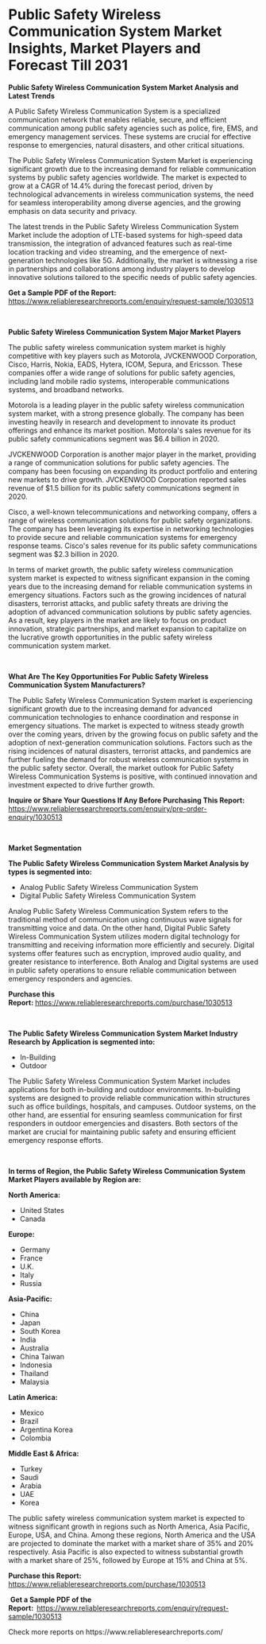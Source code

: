 <p><h1>Public Safety Wireless Communication System Market Insights, Market Players and Forecast Till 2031</h1></p><p><strong>Public Safety Wireless Communication System Market Analysis and Latest Trends</strong></p>
<p><p>A Public Safety Wireless Communication System is a specialized communication network that enables reliable, secure, and efficient communication among public safety agencies such as police, fire, EMS, and emergency management services. These systems are crucial for effective response to emergencies, natural disasters, and other critical situations.</p><p>The Public Safety Wireless Communication System Market is experiencing significant growth due to the increasing demand for reliable communication systems by public safety agencies worldwide. The market is expected to grow at a CAGR of 14.4% during the forecast period, driven by technological advancements in wireless communication systems, the need for seamless interoperability among diverse agencies, and the growing emphasis on data security and privacy.</p><p>The latest trends in the Public Safety Wireless Communication System Market include the adoption of LTE-based systems for high-speed data transmission, the integration of advanced features such as real-time location tracking and video streaming, and the emergence of next-generation technologies like 5G. Additionally, the market is witnessing a rise in partnerships and collaborations among industry players to develop innovative solutions tailored to the specific needs of public safety agencies.</p></p>
<p><strong>Get a Sample PDF of the Report:&nbsp;</strong> <a href="https://www.reliableresearchreports.com/enquiry/request-sample/1030513">https://www.reliableresearchreports.com/enquiry/request-sample/1030513</a></p>
<p>&nbsp;</p>
<p><strong>Public Safety Wireless Communication System Major Market Players</strong></p>
<p><p>The public safety wireless communication system market is highly competitive with key players such as Motorola, JVCKENWOOD Corporation, Cisco, Harris, Nokia, EADS, Hytera, ICOM, Sepura, and Ericsson. These companies offer a wide range of solutions for public safety agencies, including land mobile radio systems, interoperable communications systems, and broadband networks.</p><p>Motorola is a leading player in the public safety wireless communication system market, with a strong presence globally. The company has been investing heavily in research and development to innovate its product offerings and enhance its market position. Motorola's sales revenue for its public safety communications segment was $6.4 billion in 2020.</p><p>JVCKENWOOD Corporation is another major player in the market, providing a range of communication solutions for public safety agencies. The company has been focusing on expanding its product portfolio and entering new markets to drive growth. JVCKENWOOD Corporation reported sales revenue of $1.5 billion for its public safety communications segment in 2020.</p><p>Cisco, a well-known telecommunications and networking company, offers a range of wireless communication solutions for public safety organizations. The company has been leveraging its expertise in networking technologies to provide secure and reliable communication systems for emergency response teams. Cisco's sales revenue for its public safety communications segment was $2.3 billion in 2020.</p><p>In terms of market growth, the public safety wireless communication system market is expected to witness significant expansion in the coming years due to the increasing demand for reliable communication systems in emergency situations. Factors such as the growing incidences of natural disasters, terrorist attacks, and public safety threats are driving the adoption of advanced communication solutions by public safety agencies. As a result, key players in the market are likely to focus on product innovation, strategic partnerships, and market expansion to capitalize on the lucrative growth opportunities in the public safety wireless communication system market.</p></p>
<p>&nbsp;</p>
<p><strong>What Are The Key Opportunities For Public Safety Wireless Communication System Manufacturers?</strong></p>
<p><p>The Public Safety Wireless Communication System market is experiencing significant growth due to the increasing demand for advanced communication technologies to enhance coordination and response in emergency situations. The market is expected to witness steady growth over the coming years, driven by the growing focus on public safety and the adoption of next-generation communication solutions. Factors such as the rising incidences of natural disasters, terrorist attacks, and pandemics are further fueling the demand for robust wireless communication systems in the public safety sector. Overall, the market outlook for Public Safety Wireless Communication Systems is positive, with continued innovation and investment expected to drive further growth.</p></p>
<p><strong>Inquire or Share Your Questions If Any Before Purchasing This Report:</strong> <a href="https://www.reliableresearchreports.com/enquiry/pre-order-enquiry/1030513">https://www.reliableresearchreports.com/enquiry/pre-order-enquiry/1030513</a></p>
<p>&nbsp;</p>
<p><strong>Market Segmentation</strong></p>
<p><strong>The Public Safety Wireless Communication System Market Analysis by types is segmented into:</strong></p>
<p><ul><li>Analog Public Safety Wireless Communication System</li><li>Digital Public Safety Wireless Communication System</li></ul></p>
<p><p>Analog Public Safety Wireless Communication System refers to the traditional method of communication using continuous wave signals for transmitting voice and data. On the other hand, Digital Public Safety Wireless Communication System utilizes modern digital technology for transmitting and receiving information more efficiently and securely. Digital systems offer features such as encryption, improved audio quality, and greater resistance to interference. Both Analog and Digital systems are used in public safety operations to ensure reliable communication between emergency responders and agencies.</p></p>
<p><strong>Purchase this Report:&nbsp;</strong><a href="https://www.reliableresearchreports.com/purchase/1030513">https://www.reliableresearchreports.com/purchase/1030513</a></p>
<p>&nbsp;</p>
<p><strong>The Public Safety Wireless Communication System Market Industry Research by Application is segmented into:</strong></p>
<p><ul><li>In-Building</li><li>Outdoor</li></ul></p>
<p><p>The Public Safety Wireless Communication System Market includes applications for both in-building and outdoor environments. In-building systems are designed to provide reliable communication within structures such as office buildings, hospitals, and campuses. Outdoor systems, on the other hand, are essential for ensuring seamless communication for first responders in outdoor emergencies and disasters. Both sectors of the market are crucial for maintaining public safety and ensuring efficient emergency response efforts.</p></p>
<p>&nbsp;</p>
<p><strong>In terms of Region, the Public Safety Wireless Communication System Market Players available by Region are:</strong></p>
<p>
    <p> <strong> North America: </strong>
        <ul>
            <li>United States</li>
            <li>Canada</li>
        </ul>
        </p> 
    <p> <strong> Europe: </strong>
        <ul>
            <li>Germany</li>
            <li>France</li>
            <li>U.K.</li>
            <li>Italy</li>
            <li>Russia</li>
        </ul>
        </p> 
    <p> <strong> Asia-Pacific: </strong>
        <ul>
            <li>China</li>
            <li>Japan</li>
            <li>South Korea</li>
            <li>India</li>
            <li>Australia</li>
            <li>China Taiwan</li>
            <li>Indonesia</li>
            <li>Thailand</li>
            <li>Malaysia</li>
        </ul>
        </p> 
    <p> <strong> Latin America: </strong>
        <ul>
            <li>Mexico</li>
            <li>Brazil</li>
            <li>Argentina Korea</li>
            <li>Colombia</li>
        </ul>
        </p> 
    <p> <strong> Middle East & Africa: </strong>
        <ul>
            <li>Turkey</li>
            <li>Saudi</li>
            <li>Arabia</li>
            <li>UAE</li>
            <li>Korea</li>
        </ul>
    </p>
    </p>
<p><p>The public safety wireless communication system market is expected to witness significant growth in regions such as North America, Asia Pacific, Europe, USA, and China. Among these regions, North America and the USA are projected to dominate the market with a market share of 35% and 20% respectively. Asia Pacific is also expected to witness substantial growth with a market share of 25%, followed by Europe at 15% and China at 5%.</p></p>
<p><strong>Purchase this Report: </strong><a href="https://www.reliableresearchreports.com/purchase/1030513">https://www.reliableresearchreports.com/purchase/1030513</a></p>
<p>&nbsp;<strong>Get a Sample PDF of the Report:&nbsp;&nbsp;</strong><a href="https://www.reliableresearchreports.com/enquiry/request-sample/1030513">https://www.reliableresearchreports.com/enquiry/request-sample/1030513</a></p>
<p><strong></strong></p>
<p>Check more reports on https://www.reliableresearchreports.com/</p>